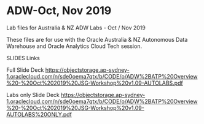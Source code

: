 # ADW-Oct, Nov 2019

Lab files for Australia & NZ ADW Labs - Oct / Nov 2019

These files are for use with the Oracle Australia & NZ Autonomous Data Warehouse and Oracle Analytics Cloud Tech session.

SLIDES Links

Full Slide Deck
https://objectstorage.ap-sydney-1.oraclecloud.com/n/sde0oema7qtx/b/CODE/o/ADW%2BATP%20Overview%20-%20Oct%202019%20JSG-Workshop%20v1.09-AUTOLABS.pdf

Labs only Slide Deck
https://objectstorage.ap-sydney-1.oraclecloud.com/n/sde0oema7qtx/b/CODE/o/ADW%2BATP%20Overview%20-%20Oct%202019%20JSG-Workshop%20v1.09-AUTOLABS%20ONLY.pdf